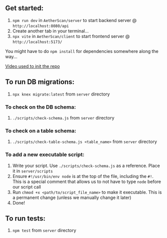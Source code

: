 ## Get started:

1. `npm run dev` in `AetherScan/server` to start backend server @ `http://localhost:8080/api`
2. Create another tab in your terminal...
3. `npx vite` in `AetherScan/client` to start frontend server @ `http://localhost:5173/`

You might have to do `npm install` for dependencies somewhere along the way...

[Video used to init the repo](https://www.youtube.com/watch?v=mKmxc8TcWQ8)


## To run DB migrations:

1. `npx knex migrate:latest` from `server` directory

### To check on the DB schema:

1. `./scripts/check-schema.js` from `server` directory

### To check on a table schema:

1. `./scripts/check-table-schema.js <table_name>` from `server` directory

### To add a new executable script:

1. Write your script. Use `./scripts/check-schema.js` as a reference. Place it in `server/scripts`
2. Ensure `#!/usr/bin/env node` is at the top of the file, including the `#!`. This is a special comment that allows us to not have to type `node` before our script call
3. Run `chmod +x <path/to/script_file_name>` to make it executable. This is a permanent change (unless we manually change it later)
4. Done!


## To run tests:
1. `npm test` from `server` directory